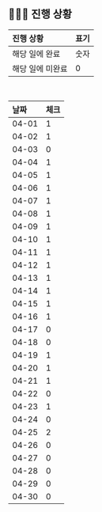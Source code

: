 ## 🧑🏻‍💻 진행 상황

| 진행 상황            | 표기  |
|:-----------------|:----|
| 해당 일에 완료      | 숫자   |
| 해당 일에 미완료    | 0   |



<br>

| 날짜  | 체크 |
|:------|:----|
| 04-01 | 1 |
| 04-02 | 1 |
| 04-03 | 0 |
| 04-04 | 1 |
| 04-05 | 1 |
| 04-06 | 1 |
| 04-07 | 1 |
| 04-08 | 1 |
| 04-09 | 1 |
| 04-10 | 1 |
| 04-11 | 1 |
| 04-12 | 1 |
| 04-13 | 1 |
| 04-14 | 1 |
| 04-15 | 1 |
| 04-16 | 1 |
| 04-17 | 0 |
| 04-18 | 0 |
| 04-19 | 1 |
| 04-20 | 1 |
| 04-21 | 1 |
| 04-22 | 0 |
| 04-23 | 1 |
| 04-24 | 0 |
| 04-25 | 2 |
| 04-26 | 0 |
| 04-27 | 0 |
| 04-28 | 0 |
| 04-29 | 0 |
| 04-30 | 0 |
